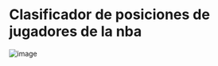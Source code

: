 # Clasificador de posiciones de jugadores de la nba

![image](https://github.com/santiagoGv0506/Proyecto-Final-IA/assets/129707742/54dc9971-838c-4f1a-9710-0cdfca7dd833)


##
